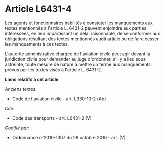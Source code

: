 # Article L6431-4

Les agents et fonctionnaires habilités à constater les manquements aux textes mentionnés à l'article L. 6431-2 peuvent
enjoindre aux parties intéressées, en leur impartissant un délai raisonnable, de se conformer aux obligations résultant des
textes mentionnés audit article ou de faire cesser les manquements à ces textes.

L'autorité administrative chargée de l'aviation civile peut agir devant la juridiction civile pour demander au juge
d'ordonner, s'il y a lieu sous astreinte, toute mesure de nature à mettre un terme aux manquements prévus par les textes
visés à l'article L. 6431-2.

**Liens relatifs à cet article**

_Anciens textes_:

  - Code de l'aviation civile - art. L330-10-2 (Ab)

_Cite_:

  - Code des transports - art. L6431-2 (V)

_Codifié par_:

  - Ordonnance n°2010-1307 du 28 octobre 2010 - art. (V)
